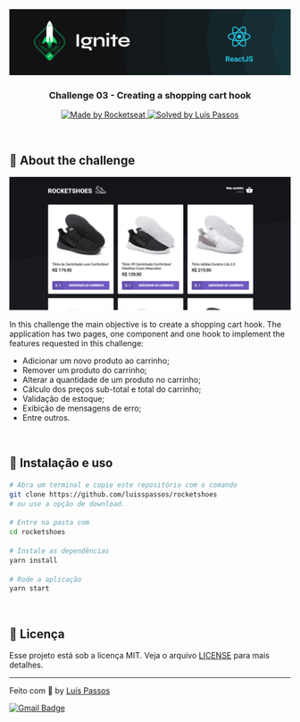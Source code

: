 <img src=".github/ignite.png" alt="Ignite" >

<h3 align="center">
  Challenge 03 - Creating a shopping cart hook
</h3>

<p align="center">
  <a href="https://rocketseat.com.br">
    <img alt="Made by Rocketseat" src="https://img.shields.io/badge/made%20by-Rocketseat-%2306b656?style=flat-square">
  </a>
  
  <a href="https://github.com/luisspassos">
    <img alt="Solved by Luís Passos" src="https://img.shields.io/badge/solved%20by-Luis%20Passos-%2306b656?style=flat-square">
  </a>
</p>

<br>

## :rocket: About the challenge

<p align="center">
  <img src=".github/rocketshoes.png" alt="rocketshoes">
</p>

In this challenge the main objective is to create a shopping cart hook. The application has two pages, one component and one hook to implement the features requested in this challenge:

- Adicionar um novo produto ao carrinho;
- Remover um produto do carrinho;
- Alterar a quantidade de um produto no carrinho;
- Cálculo dos preços sub-total e total do carrinho;
- Validação de estoque;
- Exibição de mensagens de erro;
- Entre outros.

<br>

## :wrench: Instalação e uso

```bash
# Abra um terminal e copie este repositório com o comando
git clone https://github.com/luisspassos/rocketshoes
# ou use a opção de download.

# Entre na pasta com 
cd rocketshoes

# Instale as dependências
yarn install

# Rode a aplicação
yarn start
```

<br>

## :memo: Licença

Esse projeto está sob a licença MIT. Veja o arquivo [LICENSE](/LICENSE) para mais detalhes.

---

Feito com :purple_heart: by [Luís Passos](https://github.com/luisspassos)

[![Gmail Badge](https://img.shields.io/badge/-luis.passos013@gmail.com-c14438?style=flat-square&logo=Gmail&logoColor=white&link=mailto:luis.passos013@gmail.com)](mailto:luis.passos013@gmail.com)
